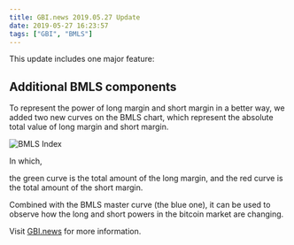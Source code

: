 ```yaml
---
title: GBI.news 2019.05.27 Update
date: 2019-05-27 16:23:57
tags: ["GBI", "BMLS"]
---
```


This update includes one major feature:

## Additional BMLS components

To represent the power of long margin and short margin in a better way, we added two new curves on the BMLS chart, which represent the absolute total value of long margin and short margin.

![BMLS Index](/2019-05-27-a-update-about-bmls/bmls.png)

In which,

the green curve is the total amount of the long margin, and the red curve is the total amount of the short margin. 

Combined with the BMLS master curve (the blue one), it can be used to observe how the long and short powers in the bitcoin market are changing.

Visit [GBI.news](https://gbi.news) for more information.
